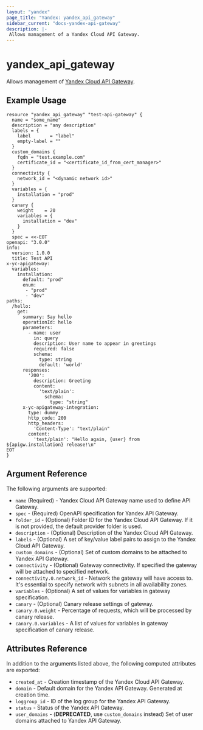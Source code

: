 ```yaml
---
layout: "yandex"
page_title: "Yandex: yandex_api_gateway"
sidebar_current: "docs-yandex-api-gateway"
description: |-
 Allows management of a Yandex Cloud API Gateway.
---
```


# yandex\_api\_gateway

Allows management of [Yandex Cloud API Gateway](https://cloud.yandex.com/docs/api-gateway/).

## Example Usage

```hcl
resource "yandex_api_gateway" "test-api-gateway" {
  name = "some_name"
  description = "any description"
  labels = {
    label       = "label"
    empty-label = ""
  }
  custom_domains {
    fqdn = "test.example.com"
    certificate_id = "<certificate_id_from_cert_manager>"
  }
  connectivity {
    network_id = "<dynamic network id>"
  }
  variables = {
    installation = "prod"
  }
  canary {
    weight    = 20
    variables = {
      installation = "dev"
    }
  }
  spec = <<-EOT
openapi: "3.0.0"
info:
  version: 1.0.0
  title: Test API
x-yc-apigateway:
  variables:
    installation:
      default: "prod"
      enum:
       - "prod"
       - "dev"
paths:
  /hello:
    get:
      summary: Say hello
      operationId: hello
      parameters:
        - name: user
          in: query
          description: User name to appear in greetings
          required: false
          schema:
            type: string
            default: 'world'
      responses:
        '200':
          description: Greeting
          content:
            'text/plain':
              schema:
                type: "string"
      x-yc-apigateway-integration:
        type: dummy
        http_code: 200
        http_headers:
          'Content-Type': "text/plain"
        content:
          'text/plain': "Hello again, {user} from ${apigw.installation} release!\n"
EOT
}
```

## Argument Reference

The following arguments are supported:

* `name` (Required) - Yandex Cloud API Gateway name used to define API Gateway.
* `spec` - (Required) OpenAPI specification for Yandex API Gateway.
* `folder_id` - (Optional) Folder ID for the Yandex Cloud API Gateway. If it is not provided, the default provider folder is used.
* `description` - (Optional) Description of the Yandex Cloud API Gateway.
* `labels` - (Optional) A set of key/value label pairs to assign to the Yandex Cloud API Gateway.
* `custom_domains` - (Optional) Set of custom domains to be attached to Yandex API Gateway.
* `connectivity` - (Optional) Gateway connectivity. If specified the gateway will be attached to specified network.
* `connectivity.0.network_id` - Network the gateway will have access to. It's essential to specify network with subnets in all availability zones.
* `variables` - (Optional) A set of values for variables in gateway specification.
* `canary` - (Optional) Canary release settings of gateway.
* `canary.0.weight` - Percentage of requests, which will be processed by canary release.
* `canary.0.variables` - A list of values for variables in gateway specification of canary release.


## Attributes Reference

In addition to the arguments listed above, the following computed attributes are exported:

* `created_at` - Creation timestamp of the Yandex Cloud API Gateway.
* `domain` - Default domain for the Yandex API Gateway. Generated at creation time.
* `loggroup_id` - ID of the log group for the Yandex API Gateway.
* `status` - Status of the Yandex API Gateway.
* `user_domains` - (**DEPRECATED**, use `custom_domains` instead) Set of user domains attached to Yandex API Gateway.

